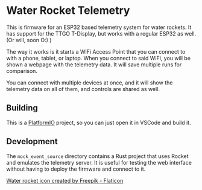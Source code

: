# Water Rocket Telemetry

This is firmware for an ESP32 based telemetry system for water rockets. It has support for the TTGO T-Display, but works with a regular ESP32 as well. (Or will, soon O:) )

The way it works is it starts a WiFi Access Point that you can connect to with a phone, tablet, or laptop. When you connect to said WiFi, you will be shown a webpage with the telemetry data. It will save multiple runs for comparison.

You can connect with multiple devices at once, and it will show the telemetry data on all of them, and controls are shared as well.

## Building

This is a [PlatformIO](https://platformio.org/) project, so you can just open it in VSCode and build it.

## Development

The `mock_event_source` directory contains a Rust project that uses Rocket and emulates the telemetry server. It is useful for testing the web interface without having to deploy the firmware and connect to it.

[Water rocket icon created by Freepik - Flaticon](https://www.flaticon.com/free-icons/water-rocket)

